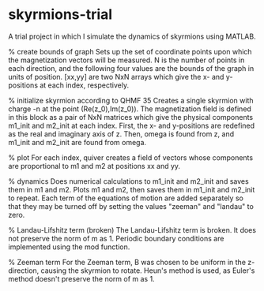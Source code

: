 # skyrmions-trial
A trial project in which I simulate the dynamics of skyrmions using MATLAB.



% create bounds of graph
Sets up the set of coordinate points upon which the magnetization vectors will be measured.
N is the number of points in each direction, and the following four values are the bounds of the graph in units of position.
[xx,yy] are two NxN arrays which give the x- and y-positions at each index, respectively.

% initialize skyrmion according to QHMF 35
Creates a single skyrmion with charge -n at the point (Re(z_0),Im(z_0)).
The magnetization field is defined in this block as a pair of NxN matrices which give the physical components m1_init and m2_init at each index.
First, the x- and y-positions are redefined as the real and imaginary axis of z. Then, omega is found from z, and m1_init and m2_init are found from omega.

% plot
For each index, quiver creates a field of vectors whose components are proportional to m1 and m2 at positions xx and yy.

% dynamics
Does numerical calculations to m1_init and m2_init and saves them in m1 and m2. Plots m1 and m2, then saves them in m1_init and m2_init to repeat.
Each term of the equations of motion are added separately so that they may be turned off by setting the values "zeeman" and "landau" to zero.

% Landau-Lifshitz term (broken)
The Landau-Lifshitz term is broken. It does not preserve the norm of m as 1. Periodic boundary conditions are implemented using the mod function.

% Zeeman term
For the Zeeman term, B was chosen to be uniform in the z-direction, causing the skyrmion to rotate.
Heun's method is used, as Euler's method doesn't preserve the norm of m as 1.




